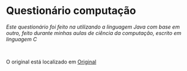 # Questionário computação

*Este questionário foi feito na utilizando a linguagem Java com base em outro, feito durante minhas aulas de ciência da computação, escrito em linguagem C*

</br>

O original está localizado em [Original](/Original/questionario-computacao.c)